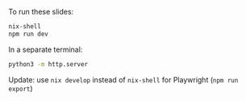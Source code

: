 To run these slides:

```bash
nix-shell
npm run dev
```

In a separate terminal:

```bash
python3 -m http.server
```

Update: use `nix develop` instead of `nix-shell` for Playwright (`npm run export`)
